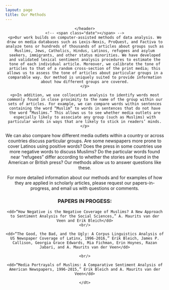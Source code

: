 ```yaml
---
layout: page
title: Our Methods
---
```


<!-- Post -->
<section class="post">
    <header class="major">



    </header>
    <!-- <span class="date"></span> -->
    <p>Our work builds on computer-assisted methods of data analysis. We draw on media databases such as Lexis-Nexis, ProQuest, and Factiva to analyze tens or hundreds of thousands of articles about groups such as Muslims, Jews, Catholics, Hindus, Latinos, refugees and asylum seekers, immigrants, and other status minorities. We have developed and validated lexical sentiment analysis procedures to estimate the tone of each individual article. Moreover, we calibrate the tone of articles to that of a random cross-section of the print media; this allows us to assess the tone of articles about particular groups in a comparable way. Our method is uniquely suited to provide information about how different groups are covered.
    </p>

    <p>In addition, we use collocation analysis to identify words most commonly found in close proximity to the name of the group within our sets of articles. For example, we can compare words within sentences containing the word “Muslim” to words in sentences that do not have the word “Muslims.” This allows us to see whether media outlets are especially likely to associate any group (such as Muslims) with particular words in ways that are likely to stick in readers’ minds. </p>

  <p>We can also compare how different media outlets within a country or across countries discuss particular groups. Are some newspapers more prone to cover Latinos using positive words? Does the press in some countries use more negative words to discuss Muslims? Do the particular words found near “refugees” differ according to whether the stories are found in the American or British press? Our methods allow us to answer questions like these.</p>

  <p>For more detailed information about our methods and for examples of how they are applied in scholarly articles, please request our papers-in-progress, and email us with questions or comments.</p>
  <dt>

  <h3>PAPERS IN PROGESS:</h3>

    <dd>“How Negative is the Negative Coverage of Muslims? A New Approach to Sentiment Analysis for the Social Sciences,” A. Maurits van der Veen and Erik Bleich</dd>
    <br/>

    <dd>“The Good, the Bad, and the Ugly: A Corpus Linguistics Analysis of US Newspaper Coverage of Latinx, 1996-2016,” Erik Bleich, James P. Callison, Georgia Grace Edwards, Mia Fichman, Erin Hoynes, Razan Jabari, and A. Maurits van der Veen</dd>

    <br/>

    <dd>“Media Portrayals of Muslims: A Comparative Sentiment Analysis of American Newspapers, 1996-2015,” Erik Bleich and A. Maurits van der Veen</dd>

    </dt>

</section>
